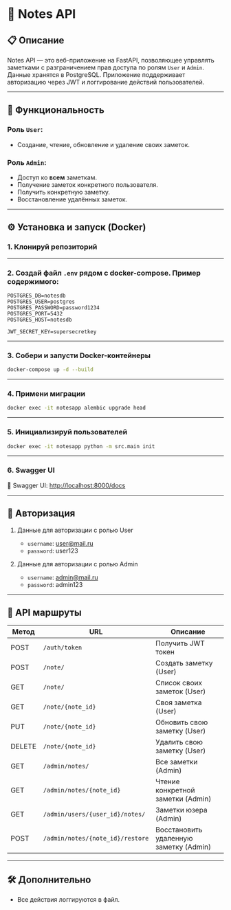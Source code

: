 # 📝 Notes API

## 📋 Описание

Notes API — это веб-приложение на FastAPI, позволяющее управлять заметками с разграничением прав доступа по ролям `User` и `Admin`. Данные хранятся в PostgreSQL. Приложение поддерживает авторизацию через JWT и логгирование действий пользователей.

---

## 💠 Функциональность

### Роль `User`:

* Создание, чтение, обновление и удаление  своих заметок.

### Роль `Admin`:

* Доступ ко **всем** заметкам.
* Получение заметок конкретного пользователя.
* Получить конкретную заметку.
* Восстановление удалённых заметок.

---

## ⚙️ Установка и запуск (Docker)

### 1. Клонируй репозиторий

---

### 2. Создай файл `.env` рядом с docker-compose. Пример содержимого:

```env
POSTGRES_DB=notesdb
POSTGRES_USER=postgres
POSTGRES_PASSWORD=password1234
POSTGRES_PORT=5432
POSTGRES_HOST=notesdb

JWT_SECRET_KEY=supersecretkey
```

---

### 3. Собери и запусти Docker-контейнеры

```bash
docker-compose up -d --build
```

---

### 4. Примени миграции

```bash
docker exec -it notesapp alembic upgrade head
```

---

### 5. Инициализируй пользователей

```bash
docker exec -it notesapp python -m src.main init
```

---

### 6. Swagger UI

📖 Swagger UI: [http://localhost:8000/docs](http://localhost:8000/docs)

---

## 🔐 Авторизация

1. Данные для авторизации с ролью User

   * `username`: user@mail.ru
   * `password`: user123

2. Данные для авторизации с ролью Admin

   * `username`: admin@mail.ru
   * `password`: admin123

---

## 🔮 API маршруты

| Метод  | URL                                | Описание                          |
|--------|------------------------------------|-----------------------------------|
| POST   | `/auth/token`                      | Получить JWT токен                |
| POST   | `/note/`                           | Создать заметку (User)            |
| GET    | `/note/`                           | Список своих заметок (User)       |
| GET    | `/note/{note_id}`                  | Своя заметка (User)               |
| PUT    | `/note/{note_id}`                  | Обновить свою заметку (User)      |
| DELETE | `/note/{note_id}`                  | Удалить свою заметку (User)       |
| GET    | `/admin/notes/`                    | Все заметки (Admin)               |
| GET    | `/admin/notes/{note_id}`           | Чтение конкретной заметки (Admin) |
| GET    | `/admin/users/{user_id}/notes/`    | Заметки юзера (Admin)             |
| POST   | `/admin/notes/{note_id}/restore`   | Восстановить удаленную заметку (Admin)|


---

## 🛠 Дополнительно

* Все действия логгируются в файл.
